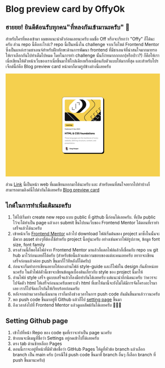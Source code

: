 # Blog preview card by OffyOk

## ฮายยย! ยินดีต้อนรับทุกคน"ที่หลงกันเข้ามานะครับ" 👋

สำหรับใครที่หลงเข้ามา ผมขอแนะนำตัวก่อนเลยนะครับ ผมชื่อ Off หรือจะเรียกว่า "Offy" ก็ได้นะครับ ส่วน repo นี้คืออะไรล่ะ? repo นี้เป็นหนึ่งใน challenge จากเว็บไซต์ Frontend Mentor ซึ่งเป็นแหล่งรวมชาเลนจ์สำหรับฝึกทักษะด้านการพัฒนา frontend ที่มีชาเลนจ์ที่น่าสนใจมากมายรอให้เราเลือกกันไปทำเต็มไปหมด โดยในการทำ challenge นั้นก็ง่ายมากกกกก(หรือป่าว?) ก็คือให้เราเนี่ยเขียนให้ตัวหน้าเว็บของเราเนี่ยขึ้นมาให้ใกล้เคียงหรือเหมือนกับตัวแบบให้มากที่สุด และสำหรับโปรเจ็กต์นี้ก์คือ Blog preview card หน้าตาก็ตามรูปข้างล่างนี้เลยครับ

![Design preview for the Blog preview card coding challenge](./design/desktop-design.jpg)

ส่วน [Link](https://offyok.github.io/social-links-profile-main/) นี้เป็นหน้า web ที่ผมเขียนออกมาได้นะครับ และ
สำหรับคนที่สนใจอยากไปทำบ้างก็สามารถตามลิงค์นี้ไปตำกันได้เลยครับ [Blog preview card](https://www.frontendmentor.io/challenges/social-links-profile-UG32l9m6dQ)

## ไกด์ในการทำเพิ่มเติมนะครับ

1.  ให้ไปเริ่มทำ create new repo แบบ public ที่ github นี้ก่อนได้เลยครับ. ที่เปิด public ไว้จะได้ทำเป็น page แล้วเอา submit ขึ้นไปบนเว็บของ Frontend Mentor ได้ตอนที่เราทำเสร็จแล้วได้นะครับ
2.  เข้าหน้าเว็บ [Frontend Mentor](https://www.frontendmentor.io/challenges) แล้วไป download ไฟล์เริ่มต้นของ project มาซึ่งในนั้นจะมีพวก asset ต่างๆที่ต้องใช้สำหรับ project นี้อยู่นะครับ อย่างเช่นพวกไฟล์รูปภาพ, ข้อมูล font size, font family
3.  ตรงส่วนนี้ก็พอได้ไฟล์จาก Frontend Mentor มาแล้วก็แตกไฟล์แล้วก็เชื่อมกับ repo บน git hub มาไว้ก่อนเลยก็ได้ครับ (สำหรับข้อนี้แล้วแต่ความชอบของแต่ละคนเลยครับ อยากจะเขียนเสร็จก่อนแล้วค่อย push ขึ้นมาก็ไว้ทีหลังก็ได้ครับ)
4.  ก่อนจะเริ่มทำการเขียนอยากให้ลองอ่านไฟล์ style-guide และก็ไฟล์ใน design กันสักหน่อยนะครับ ในตัวไฟล์ตัวนี้เขาจะเขียนข้อมูลเบื้องต้นเกี่ยวกับ style ของ project นี้มาให้
5.  อ่านไฟล์ style เสร็จ ดูแบบเสร็จแล้วก็ลงมือทำกันได้เลยครับ แต่แนะนำอีกนิดนะครับ ว่าควรจะไปจัดตัว html ให้เสร็จก่อนนะครับเพราะตัว html ที่เขาให้มานี้จะยังไม่ได้มีการจัดโครงอะไรมาเลย เราก็ไปจัดอะไรกันให้เรียบร้อยก่อนครับ
6.  หลังจากผ่านเวลาอันเนิ่นนาน เราก็มาถึงช่วงเวลาในการ push code กันมันขึ้นมาแล้วววนะครับ
7.  พอ push code ขึ้นมาอยู่ที่ Github แล้วก็ไป [setting page](#setting-github-page) ขึ้นมา
8.  ถึงเวลาส่งไปที่ Frontend Mentor แล้วดูผลลัพธ์กันได้เลยครับ 🚀🚀🚀

## Setting Github page

1.  เข้าไปที่หน้า Repo ของ code ชุดที่เราจะทำเป็น page นะครับ
2.  ข้างบนจะมีเมนูที่ชื่อว่า Settings อยู่กดเข้าไปได้เลยครับ
3.  ตรง tab ด้านซ้ายเลือก Pages
4.  ตอนนี้เราจะอยู่ที่หน้าที่มีหัวข้อชื่อว่า GitHub Pages ให้ดูที่หัวข้อ branch แล้วเลือก branch เป็น main ครับ (กรณีใช้ push code ขึ้นมาที่ branch อื่นๆ ก็เลือก branch ที่ push ขึ้นมานะครับ)
